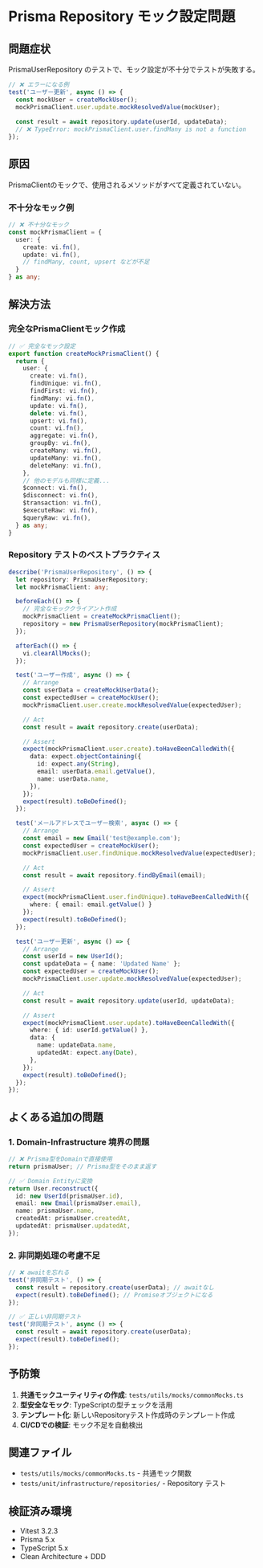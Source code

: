 # Prisma Repository モック設定問題

## 問題症状

PrismaUserRepository のテストで、モック設定が不十分でテストが失敗する。

```typescript
// ❌ エラーになる例
test('ユーザー更新', async () => {
  const mockUser = createMockUser();
  mockPrismaClient.user.update.mockResolvedValue(mockUser);
  
  const result = await repository.update(userId, updateData);
  // ❌ TypeError: mockPrismaClient.user.findMany is not a function
});
```

## 原因

PrismaClientのモックで、使用されるメソッドがすべて定義されていない。

### 不十分なモック例

```typescript
// ❌ 不十分なモック
const mockPrismaClient = {
  user: {
    create: vi.fn(),
    update: vi.fn(),
    // findMany, count, upsert などが不足
  }
} as any;
```

## 解決方法

### 完全なPrismaClientモック作成

```typescript
// ✅ 完全なモック設定
export function createMockPrismaClient() {
  return {
    user: {
      create: vi.fn(),
      findUnique: vi.fn(),
      findFirst: vi.fn(),
      findMany: vi.fn(),
      update: vi.fn(),
      delete: vi.fn(),
      upsert: vi.fn(),
      count: vi.fn(),
      aggregate: vi.fn(),
      groupBy: vi.fn(),
      createMany: vi.fn(),
      updateMany: vi.fn(),
      deleteMany: vi.fn(),
    },
    // 他のモデルも同様に定義...
    $connect: vi.fn(),
    $disconnect: vi.fn(),
    $transaction: vi.fn(),
    $executeRaw: vi.fn(),
    $queryRaw: vi.fn(),
  } as any;
}
```

### Repository テストのベストプラクティス

```typescript
describe('PrismaUserRepository', () => {
  let repository: PrismaUserRepository;
  let mockPrismaClient: any;

  beforeEach(() => {
    // 完全なモッククライアント作成
    mockPrismaClient = createMockPrismaClient();
    repository = new PrismaUserRepository(mockPrismaClient);
  });

  afterEach(() => {
    vi.clearAllMocks();
  });

  test('ユーザー作成', async () => {
    // Arrange
    const userData = createMockUserData();
    const expectedUser = createMockUser();
    mockPrismaClient.user.create.mockResolvedValue(expectedUser);

    // Act
    const result = await repository.create(userData);

    // Assert
    expect(mockPrismaClient.user.create).toHaveBeenCalledWith({
      data: expect.objectContaining({
        id: expect.any(String),
        email: userData.email.getValue(),
        name: userData.name,
      }),
    });
    expect(result).toBeDefined();
  });

  test('メールアドレスでユーザー検索', async () => {
    // Arrange  
    const email = new Email('test@example.com');
    const expectedUser = createMockUser();
    mockPrismaClient.user.findUnique.mockResolvedValue(expectedUser);

    // Act
    const result = await repository.findByEmail(email);

    // Assert
    expect(mockPrismaClient.user.findUnique).toHaveBeenCalledWith({
      where: { email: email.getValue() }
    });
    expect(result).toBeDefined();
  });

  test('ユーザー更新', async () => {
    // Arrange
    const userId = new UserId();
    const updateData = { name: 'Updated Name' };
    const expectedUser = createMockUser();
    mockPrismaClient.user.update.mockResolvedValue(expectedUser);

    // Act
    const result = await repository.update(userId, updateData);

    // Assert
    expect(mockPrismaClient.user.update).toHaveBeenCalledWith({
      where: { id: userId.getValue() },
      data: {
        name: updateData.name,
        updatedAt: expect.any(Date),
      },
    });
    expect(result).toBeDefined();
  });
});
```

## よくある追加の問題

### 1. Domain-Infrastructure 境界の問題

```typescript
// ❌ Prisma型をDomainで直接使用
return prismaUser; // Prisma型をそのまま返す

// ✅ Domain Entityに変換
return User.reconstruct({
  id: new UserId(prismaUser.id),
  email: new Email(prismaUser.email),
  name: prismaUser.name,
  createdAt: prismaUser.createdAt,
  updatedAt: prismaUser.updatedAt,
});
```

### 2. 非同期処理の考慮不足

```typescript
// ❌ awaitを忘れる
test('非同期テスト', () => {
  const result = repository.create(userData); // awaitなし
  expect(result).toBeDefined(); // Promiseオブジェクトになる
});

// ✅ 正しい非同期テスト
test('非同期テスト', async () => {
  const result = await repository.create(userData);
  expect(result).toBeDefined();
});
```

## 予防策

1. **共通モックユーティリティの作成**: `tests/utils/mocks/commonMocks.ts`
2. **型安全なモック**: TypeScriptの型チェックを活用
3. **テンプレート化**: 新しいRepositoryテスト作成時のテンプレート作成
4. **CI/CDでの検証**: モック不足を自動検出

## 関連ファイル

- `tests/utils/mocks/commonMocks.ts` - 共通モック関数
- `tests/unit/infrastructure/repositories/` - Repository テスト

## 検証済み環境

- Vitest 3.2.3  
- Prisma 5.x
- TypeScript 5.x
- Clean Architecture + DDD
